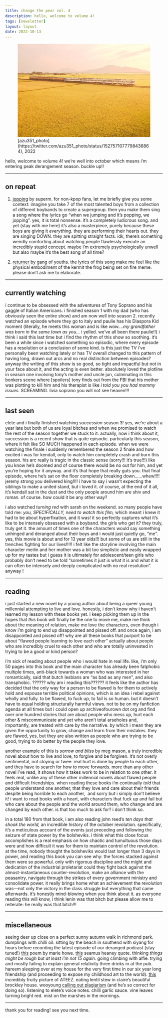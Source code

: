 ```yaml
---
title: change the pear vol. 4
description: hello, welcome to volume 4!
tags: [newsletter]
layout: layout
date: 2022-10-13
---
```


<figure>
  <img src="images/4.jpeg" alt="image of a train passing through yellow fields" width="600"/>
  <figcaption class="caption">[azu351_photo](https://twitter.com/azu351_photo/status/1527571077798436864), 2022</figcaption>
</figure>


hello, welcome to volume 4! we’re well into october which means i’m entering peak derangement season. buckle up!!

* * *

## on repeat 

1.  [jopping](https://open.spotify.com/track/5WrEilrRI5cIW0DxMvQYPZ?si=c73bdb9e25d44629) by superm. for non-kpop fans, let me briefly give you some context: imagine you take 7 of the most talented boys from a collection of different boybands to create a supergroup. then you make them sing a song where the lyrics go “when we jumping and it’s popping, we jopping”. yes, it is total nonsense. it’s a completely ludicrous song. and yet (stay with me here) it’s also a masterpiece, purely because these boys are giving it _everything._ they are performing their hearts out. they are singing DOWN. they are spitting straight facts. idk, there’s something weirdly comforting about watching people flawlessly execute an incredibly stupid concept. maybe i’m extremely psychologically unwell but also maybe it’s the best song of all time?
    
2.  [returner](https://open.spotify.com/track/7D4DcBat8aIECw1P8Sbbtp?si=7f3e6ed7bd1f457a) by gang of youths. the lyrics of this song make me feel like the physical embodiment of the kermit the frog being set on fire meme. please don’t ask me to elaborate.
    

* * *

## currently watching 

i continue to be obsessed with the adventures of Tony Soprano and his gaggle of Italian Americans. i finished season 1 with my dad (who has obviously seen the entire show) and am now well into season 2. recently watched an episode where they go to italy and paulie has his Diaspora Kid moment (literally, he meets this woman and is like _wow….my grandfather was born in the same town as you…_ i yelled. we’ve all been there paulie!!) i think i said this last time but i find the rhythm of this show so soothing. it’s been a while since i watched something so episodic, where every episode has a resolution or a conclusion of some kind. is this just the TV i’ve personally been watching lately or has TV overall changed to this pattern of having long, drawn out arcs and no real distinction between episodes? anyway the writing of this show is so good, so tight and impactful but not in your face about it, and the acting is even better. absolutely loved the plotline in season one involving tony’s mother and uncle jun, culminating in this bonkers scene where \[spoilers\] tony finds out from the FBI that his mother was plotting to kill him and his therapist is like _i told you you had mommy issues._ SCREAMING. livia soprano you will not see heaven!!! 

---

## last seen 

elete and i finally finished watching _succession_ season 3! yes, we’re about a year late but both of us are loyal bitches and when we promised to watch the rest of the season together we stuck to it. actually, now i think about it, succession is a recent show that is quite episodic. particularly this season, where it felt like SO MUCH happened in each episode. when we were watching the finale i suddenly remembered the season 2 finale and how excited i was for kendall, only to watch him completely crash and burn this season. his arc really is tragic in the classic sense (sorry!!! it’s true!!!) like you know he’s doomed and of course there would be no out for him, and yet you’re hoping for it anyway. and it’s that hope that really guts you. that final episode, where he’s sat on the floor completely breaking down……whew!!!! jeremy strong you delivered king!!!! i have to say i wasn’t expecting the siblings to make a united stand, but i loved it. of course, at the end of it all, it’s kendall sat in the dust and the only people around him are shiv and roman. of course. how could it be any other way? 

i also watched _turning red_ with sarah on the weekend. so many people have told me: _you, SPECIFICALLY, need to watch this film,_ which meant i knew it had to be about hyperfixation, and it was! it so perfectly captures what it’s like to be intensely obsessed with a boyband. the girls who get it? they truly, truly get it. the amount of times one of the characters would say something unhinged and deranged about their boys and i would just quietly go, “me”. yes, this movie is about and for 13 year olds!!! but some of us are still in the trenches fighting for our lives!!!!! i felt like the storyline involving the main character meilin and her mother was a bit too simplistic and easily wrapped up for my tastes but i guess it is ultimately for adolescent/teen girls who probably don’t need to be told “sometimes it just is what it is and what it is can often be intensely and deeply complicated with no real resolution”.  anyway ! 

* * *

## reading

i just started a new novel by a young author about being a queer young millennial attempting to live and love. honestly, i don’t know why i haven’t learned my lesson with these books yet. i keep picking them up in the hopes that _this_ book will finally be the one to move me, make me think about the meaning of relation, make me love the characters, even though i know i’m going to end up disappointed and pissed off. and once again, i am disappointed and pissed off! why are all these books that purport to be about “flawed people learning to love each other” actually about people who are incredibly cruel to each other and who are totally uninvested in trying to be a good or kind person?

i’m sick of reading about people who i would hate in real life. like, i’m only 50 pages into this book and the main character has already been fatphobic multiple times, anti-black towards a woman who was interested in her romantically, said that butch lesbians are “as bad as any men”, and also transphobic. ?????? why am i reading this?????? it feels like the author has decided that the only way for a person to be flawed is for them to actively hold and espouse terrible political opinions, which is an idea i rebel against wholly and fully. to be flawed, to fuck up, to fail is so human. but it doesn’t have to equal holding structurally harmful views. not to be on my fanfiction agenda at all times but i could open up archiveofourown dot org and find over one hundred stories that are about people who mess up, hurt each other & miscommunicate and yet who aren’t total arseholes and, importantly, are treated with care by the narrative. by which i mean they are given the opportunity to grow, change and learn from their mistakes. they are flawed, yes, but they are also written as people who are trying to be good, trying to do better by the people they love.

another example of this is _sorrow and bliss_ by meg mason, a truly incredible novel about how to live and love, to forgive and be forgiven. it’s not overly sentimental, not cloying or twee: real hurt is done by people to each other, and they have to search for how to move forwards. more than any other novel i’ve read, it shows how it takes work to be in relation to one other. it feels real, unlike any of these other millennial novels about flawed people and difficult friendships. when reading these books i’m continually _told_ that people understand one another, that they love and care about their friends despite being horrible to each another,  and sorry but i simply don’t believe it! i want to read books with a heart, with characters that fuck up and fail but who care about the people and the world around them, who change and are changed by each other. is that too much to ask for? i don’t think so. 

in a total 180 from that book, i am also reading john reed’s _ten days that shook the world,_ an incredible history of the october revolution. specifically, it’s a meticulous account of the events just preceding and following the seizure of state power by the bolsheviks. i think what this close focus accomplishes is a real emphasis on how chaotic and tumultuous those days were and how difficult it was for them to maintain control of the revolution. at the time, nobody thought the bolsheviks would last longer than 3 days in power, and reading this book you can see why: the forces stacked against them were so powerful. only with rigorous discipline and the might and dedication of the industrial proletariat could they fight back against the almost-instantaneous counter-revolution, make an alliance with the peasantry, navigate through the strikes of every government ministry and consolidate power. it really brings home what an achievement the revolution was—not only the victory in the class struggle but everything that came afterwards. it’s honestly mind-blowing when you think about it. as everyone reading this will know, i think lenin was that bitch but please allow me to reiterate: he really was that bitch!!!

* * *

## miscellaneous

seeing deer up close on a perfect sunny autumn walk in richmond park. dumplings with chilli oil. sitting by the beach in southend with siyang for hours before recording the latest episode of our deranged podcast (stay tuned!) [this](https://wordsfortheyear.com/2015/08/15/my-dead-friends-by-marie-howe/https://wordsfortheyear.com/2015/08/15/my-dead-friends-by-marie-howe/) poem by marie howe. [this](https://twitter.com/HeaneyDaily/status/1574764031331782656) seamus heaney quote. thinking _things might be rough but at least i’m not 15 again._ going climbing with alfie. trying and mostly failing to explain general relativity three drinks in at the pub. hareem sleeping over at my house for the very first time in our six year long friendship (and proceeding to expose my childhood art to the world). [this](https://twitter.com/thinkinabt8teez/status/1577536965662199809) incredibly fruity picture of ATEEZ. eating lentil stew in claire’s beautiful brockley house. wooyoung [calling out plagiarism](https://twitter.com/g7teez/status/1579140533783781376) (and he’s so correct for doing so). listening to elete’s voice notes. chilli garlic sauce. vine leaves turning bright red. mist on the marshes in the mornings. 

---

thank you for reading! see you next time.
